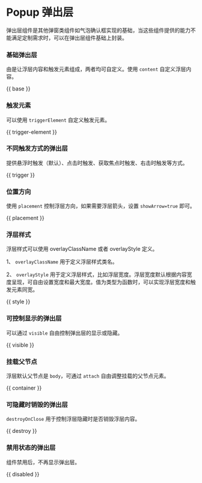 # Popup 弹出层

弹出层组件是其他弹窗类组件如气泡确认框实现的基础，当这些组件提供的能力不能满足定制需求时，可以在弹出层组件基础上封装。

### 基础弹出层

由是让浮层内容和触发元素组成，两者均可自定义。使用 `content` 自定义浮层内容。

{{ base }}

### 触发元素

可以使用 `triggerElement` 自定义触发元素。

{{ trigger-element }}

### 不同触发方式的弹出层

提供悬浮时触发（默认）、点击时触发、获取焦点时触发、右击时触发等方式。

{{ trigger }}

### 位置方向

使用 `placement` 控制浮层方向，如果需要浮层箭头，设置 `showArrow=true` 即可。

{{ placement }}

### 浮层样式

浮层样式可以使用 overlayClassName 或者 overlayStyle 定义。

1、 `overlayClassName` 用于定义浮层样式类名。

2、 `overlayStyle` 用于定义浮层样式，比如浮层宽度。浮层宽度默认根据内容宽度呈现，可自由设置宽度和最大宽度。值为类型为函数时，可以实现浮层宽度和触发元素同宽。

{{ style }}

### 可控制显示的弹出层

可以通过 `visible` 自由控制弹出层的显示或隐藏。

{{ visible }}

### 挂载父节点

浮层默认父节点是 `body`，可通过 `attach` 自由调整挂载的父节点元素。

{{ container }}

### 可隐藏时销毁的弹出层

`destroyOnClose` 用于控制浮层隐藏时是否销毁浮层内容。

{{ destroy }}

### 禁用状态的弹出层

组件禁用后，不再显示弹出层。

{{ disabled }}
